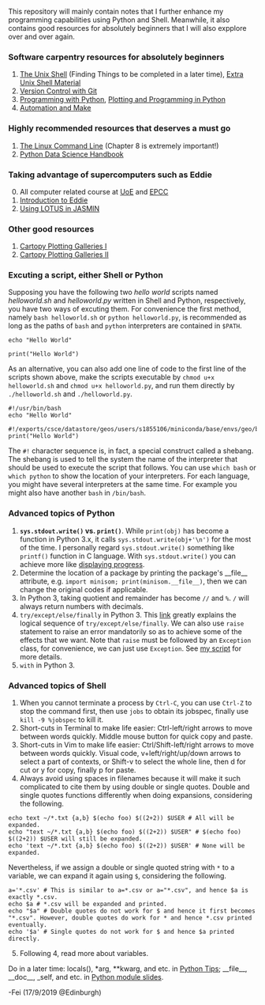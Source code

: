 This repository will mainly contain notes that I further enhance my programming capabilities using Python and Shell. Meanwhile, it also contains good resources for absolutely beginners that I will also expplore over and over again.

### Software carpentry resources for absolutely beginners
1. [The Unix Shell](https://swcarpentry.github.io/shell-novice/) (Finding Things to be completed in a later time), [Extra Unix Shell Material](http://swcarpentry.github.io/shell-extras/)
2. [Version Control with Git](https://swcarpentry.github.io/git-novice/)
3. [Programming with Python](https://swcarpentry.github.io/python-novice-inflammation/), [Plotting and Programming in Python](http://swcarpentry.github.io/python-novice-gapminder/)
4. [Automation and Make](http://swcarpentry.github.io/make-novice/)

### Highly recommended resources that deserves a must go
1. [The Linux Command Line](http://billie66.github.io/TLCL/book/index.html) (Chapter 8 is extremely important!)
2. [Python Data Science Handbook](https://jakevdp.github.io/PythonDataScienceHandbook/)

### Taking advantage of supercomputers such as Eddie
0. All computer related course at [UoE](https://www.wiki.ed.ac.uk/display/ResearchServices/Courses) and [EPCC](https://www.epcc.ed.ac.uk/online-learning)
1. [Introduction to Eddie](https://www.wiki.ed.ac.uk/display/ResearchServices/Introduction+to+Eddie)
2. [Using LOTUS in JASMIN](https://help.jasmin.ac.uk/article/110-lotus-overview)

### Other good resources
1. [Cartopy Plotting Galleries I](https://mp.weixin.qq.com/s/VLRAwsNNdX7Yvnxt-JVHFA)
2. [Cartopy Plotting Galleries II](https://stackoverflow.com/questions/55598249/showing-alaska-and-hawaii-in-cartopy-map)

### Excuting a script, either Shell or Python
Supposing you have the following two *hello world* scripts named *helloworld.sh* and *helloworld.py* written in Shell and Python, respectively, you have two ways of excuting them. For convenience the first method, namely `bash helloworld.sh` or `python helloworld.py`, is recommended as long as the paths of `bash` and `python` interpreters are contained in `$PATH`.
```
echo "Hello World"
```
```
print("Hello World")
```
As an alternative, you can also add one line of code to the first line of the scripts shown above, make the scripts executable by `chmod u+x helloworld.sh` and `chmod u+x helloworld.py`, and run them directly by `./helloworld.sh` and `./helloworld.py`.
```
#!/usr/bin/bash
echo "Hello World"
```
```
#!/exports/csce/datastore/geos/users/s1855106/miniconda/base/envs/geo/bin/python
print("Hello World")
```
The `#!` character sequence is, in fact, a special construct called a shebang. The shebang is used to tell the system the name of the interpreter that should be used to execute the script that follows. You can use `which bash` or `which python` to show the location of your interpreters. For each language, you might have several interpreters at the same time. For example you might also have another `bash` in `/bin/bash`.

### Advanced topics of Python
1. **`sys.stdout.write()` vs. `print()`**. While `print(obj)` has become a function in Python 3.x, it calls `sys.stdout.write(obj+'\n')` for the most of the time. I personally regard `sys.stdout.write()` something like `printf()` function in C language. With `sys.stdout.write()` you can achieve more like [displaying progress](https://github.com/FeiYao-Edinburgh/Shell-Python-Advanced/blob/master/Scripts/sys_stdout_write.py).
2. Determine the location of a package by printing the package's \_\_file\_\_ attribute, e.g. `import minisom; print(minisom.__file__)`, then we can change the original codes if applicable.
3. In Python 3, taking quotient and remainder has become `//` and `%`. `/` will always return numbers with decimals.
4. `try/except/else/finally` in Python 3. This [link](https://www.cnblogs.com/windlazio/archive/2013/01/24/2874417.html) greatly explains the logical sequence of `try/except/else/finally`. We can also use `raise` statement to raise an error mandatorily so as to achieve some of the effects that we want. Note that `raise` must be followed by an `Exception` class, for convenience, we can just use `Exception`. See [my script](https://github.com/FeiYao-Edinburgh/Shell-Python-Advanced/blob/master/Scripts/try_except_else_finally_raise.py) for more details.
5. `with` in Python 3.

### Advanced topics of Shell
1. When you cannot terminate a process by `Ctrl-C`, you can use `Ctrl-Z` to stop the command first, then use `jobs` to obtain its jobspec, finally use `kill -9 %jobspec` to kill it.
2. Short-cuts in Terminal to make life easier: Ctrl-left/right arrows to move between words quickly. Middle mouse button for quick copy and paste.
3. Short-cuts in Vim to make life easier: Ctrl/Shift-left/right arrows to move between words quickly. Visual code, v+left/right/up/down arrows to select a part of contexts, or Shift-v to select the whole line, then d for cut or y for copy, finally p for paste.
4. Always avoid using spaces in filenames because it will make it such complicated to cite them by using double or single quotes. Double and single quotes functions differently when doing expansions, considering the following.
```
echo text ~/*.txt {a,b} $(echo foo) $((2+2)) $USER # All will be expanded.
echo "text ~/*.txt {a,b} $(echo foo) $((2+2)) $USER" # $(echo foo) $((2+2)) $USER will still be expanded.
echo 'text ~/*.txt {a,b} $(echo foo) $((2+2)) $USER' # None will be expanded.
```
Nevertheless, if we assign a double or single quoted string with `*` to a variable, we can expand it again using `$`, considering the following.
```
a='*.csv' # This is similar to a=*.csv or a="*.csv", and hence $a is exactly *.csv.
echo $a # *.csv will be expanded and printed.
echo "$a" # Double quotes do not work for $ and hence it first becomes "*.csv". However, double quotes do work for * and hence *.csv printed eventually.
echo '$a' # Single quotes do not work for $ and hence $a printed directly.
```
5. Following 4, read more about variables.

Do in a later time: locals(), \*arg, \*\*kwarg, and etc. in [Python Tips](https://book.pythontips.com/en/latest/#); \_\_file\_\_, \_\_doc\_\_, \_self, and etc. in [Python module slides](https://github.com/FeiYao-Edinburgh/Shell-Python-Advanced/blob/master/Slides/Python%E7%BC%96%E7%A8%8B%E5%9F%BA%E7%A1%80%EF%BC%8820140317%EF%BC%89.pdf).

-Fei (17/9/2019 @Edinburgh)

